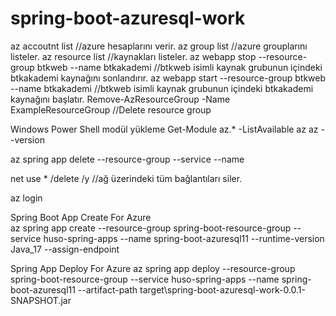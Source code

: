 # spring-boot-azuresql-work

az accoutnt list //azure hesaplarını verir.
az group list //azure grouplarını listeler.
az resource list //kaynakları listeler.
az webapp stop --resource-group btkweb --name btkakademi //btkweb isimli kaynak grubunun içindeki btkakademi kaynağını sonlandırır.
az webapp start --resource-group btkweb --name btkakademi //btkweb isimli kaynak grubunun içindeki btkakademi kaynağını başlatır.
Remove-AzResourceGroup -Name ExampleResourceGroup //Delete resource group

Windows Power Shell modül yükleme
Get-Module az.* -ListAvailable
az
az --version

az spring app delete --resource-group <resource-group-name> --service <Azure-Spring-Apps-instance-name> --name <application-name>

net use * /delete /y //ağ üzerindeki tüm bağlantıları siler.


az login

Spring Boot App Create For Azure		 
az spring app create --resource-group spring-boot-resource-group --service huso-spring-apps --name spring-boot-azuresql11 --runtime-version Java_17 --assign-endpoint

Spring App Deploy For Azure
az spring app deploy --resource-group spring-boot-resource-group --service huso-spring-apps --name spring-boot-azuresql11 --artifact-path target\spring-boot-azuresql-work-0.0.1-SNAPSHOT.jar
